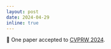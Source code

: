 ```yaml
---
layout: post
date: 2024-04-29
inline: true
---
```


📝 One paper accepted to [CVPRW 2024](https://foundation-model.com/home).

